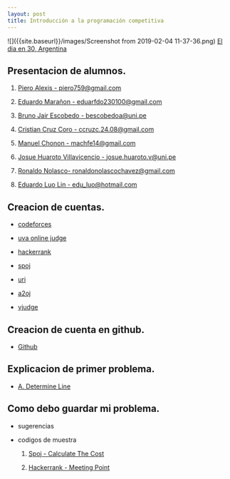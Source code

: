 ```yaml
---
layout: post
title: Introducción a la programación competitiva
---
```


![]({{site.baseurl}}/images/Screenshot from 2019-02-04 11-37-36.png)
[El dia en 30, Argentina](https://www.youtube.com/watch?v=6x2wYlLdIJk)


## Presentacion de alumnos.

1. [Piero Alexis - piero759@gmail.com](piero759@gmail.com)

2. [Eduardo Marañon	- eduarfdo230100@gmail.com](eduarfdo230100@gmail.com)

3. [Bruno Jair Escobedo - bescobedoa@uni.pe](bescobedoa@uni.pe)

4. [Cristian Cruz Coro - ccruzc.24.08@gmail.com](ccruz.24.08@gmail.com)

5. [Manuel Chonon - machfe14@gmail.com](machfe14@gmail.com)

6. [Josue Huaroto Villavicencio - josue.huaroto.v@uni.pe](josue.huaroto.v@uni.pe)

7. [Ronaldo Nolasco- ronaldonolascochavez@gmail.com](ronaldonolascochavez@gmail.com)

8. [Eduardo Luo Lin - edu\_luo@hotmail.com](edu_luo@hotmail.com)

## Creacion de cuentas.

* [codeforces](http://codeforces.com/register)

* [uva online judge](https://uva.onlinejudge.org/index.php?option=com_comprofiler&task=registers)

* [hackerrank](https://www.hackerrank.com/auth/signup?h_l=body_middle_left_text&h_r=login)

* [spoj](https://www.spoj.com/register/)

* [uri](https://www.urionlinejudge.com.br/judge/register)

* [a2oj](https://a2oj.com/signup)

* [vjudge](https://vjudge.net/)

## Creacion de cuenta en github.

* [Github](https://github.com/)

## Explicacion de primer problema.

* [A. Determine Line](https://codeforces.com/contest/1056/problem/A)

## Como debo guardar mi problema.

* sugerencias

* codigos de muestra

	1. [Spoj - Calculate The Cost](https://github.com/racsosabe/CompetitiveProgramming/blob/master/SPOJ/CCOST.cpp)
	
	2. [Hackerrank - Meeting Point](https://github.com/miguelAlessandro/CompetitiveProgramming/blob/master/HACKR/meeting_point.cpp)
